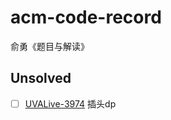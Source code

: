 # acm-code-record
俞勇《题目与解读》

## Unsolved
- [ ] [UVALive-3974](https://vjudge.net/problem/UVALive-3974) 插头dp

